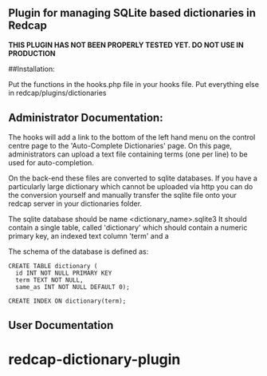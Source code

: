 ## Plugin for managing SQLite based dictionaries in Redcap

**THIS PLUGIN HAS NOT BEEN PROPERLY TESTED YET. DO NOT USE IN PRODUCTION**

##Installation:

Put the functions in the hooks.php file in your hooks file. 
Put everything else in redcap/plugins/dictionaries


## Administrator Documentation:

The hooks will add a link to the bottom of the left hand menu on the control centre page to the 'Auto-Complete Dictionaries' page. 
On this page, administrators can upload a text file containing terms (one per line) to be used for auto-completion.

On the back-end these files are converted to sqlite databases. If you have a particularly large dictionary which cannot be uploaded via http you can do the conversion yourself and manually transfer the sqlite file onto your redcap server in your dictionaries folder.

The sqlite database should be name <dictionary_name>.sqlite3
It should contain a single table, called 'dictionary' which should contain a numeric primary key, an indexed text column 'term' and a 

The schema of the database is defined as:

```
CREATE TABLE dictionary (
  id INT NOT NULL PRIMARY KEY
  term TEXT NOT NULL,
  same_as INT NOT NULL DEFAULT 0);

CREATE INDEX ON dictionary(term);
```


## User Documentation


 
# redcap-dictionary-plugin
